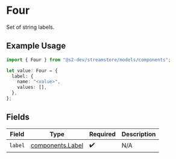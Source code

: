 # Four

Set of string labels.

## Example Usage

```typescript
import { Four } from "@s2-dev/streamstore/models/components";

let value: Four = {
  label: {
    name: "<value>",
    values: [],
  },
};
```

## Fields

| Field                                                | Type                                                 | Required                                             | Description                                          |
| ---------------------------------------------------- | ---------------------------------------------------- | ---------------------------------------------------- | ---------------------------------------------------- |
| `label`                                              | [components.Label](../../models/components/label.md) | :heavy_check_mark:                                   | N/A                                                  |
